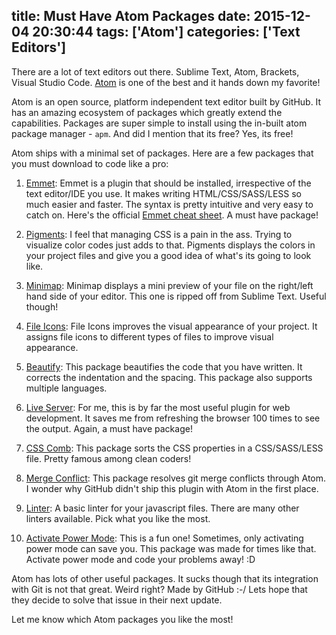 title: Must Have Atom Packages
date: 2015-12-04 20:30:44
tags: ['Atom']
categories: ['Text Editors']
---

There are a lot of text editors out there. Sublime Text, Atom, Brackets, Visual Studio Code. [Atom](https://atom.io/) is one of the best and it hands down my favorite!

Atom is an open source, platform independent text editor built by GitHub. It has an amazing ecosystem of packages which greatly extend the capabilities. Packages are super simple to install using the in-built atom package manager - `apm`. And did I mention that its free? Yes, its free!

Atom ships with a minimal set of packages. Here are a few packages that you must download to code like a pro:
<!--more-->

1. [Emmet](https://atom.io/packages/emmet):
Emmet is a plugin that should be installed, irrespective of the text editor/IDE you use. It makes writing HTML/CSS/SASS/LESS so much easier and faster. The syntax is pretty intuitive and very easy to catch on. Here's the official [Emmet cheat sheet](http://docs.emmet.io/cheat-sheet/). A must have package!

2. [Pigments](https://atom.io/packages/pigments):
I feel that managing CSS is a pain in the ass. Trying to visualize color codes just adds to that. Pigments displays the colors in your project files and give you a good idea of what's its going to look like.

3. [Minimap](https://atom.io/packages/minimap):
Minimap displays a mini preview of your file on the right/left hand side of your editor. This one is ripped off from Sublime Text. Useful though!

4. [File Icons](https://atom.io/packages/file-icons):
File Icons improves the visual appearance of your project. It assigns file icons to different types of files to improve visual appearance.

5. [Beautify](https://atom.io/packages/atom-beautify):
This package beautifies the code that you have written. It corrects the indentation and the spacing. This package also supports multiple languages.

6. [Live Server](https://atom.io/packages/atom-live-server):
For me, this is by far the most useful plugin for web development. It saves me from refreshing the browser 100 times to see the output. Again, a must have package!

7. [CSS Comb](https://atom.io/packages/atom-csscomb):
This package sorts the CSS properties in a CSS/SASS/LESS file. Pretty famous among clean coders!

8. [Merge Conflict](https://atom.io/packages/merge-conflicts):
This package resolves git merge conflicts through Atom. I wonder why GitHub didn't ship this plugin with Atom in the first place.

9. [Linter](https://atom.io/packages/linter):
A basic linter for your javascript files. There are many other linters available. Pick what you like the most.

10. [Activate Power Mode](https://atom.io/packages/activate-power-mode):
This is a fun one! Sometimes, only activating power mode can save you. This package was made for times like that. Activate power mode and code your problems away! :D


Atom has lots of other useful packages. It sucks though that its integration with Git is not that great. Weird right? Made by GitHub :-/ Lets hope that they decide to solve that issue in their next update.

Let me know which Atom packages you like the most!
